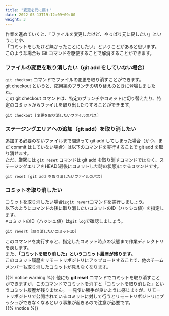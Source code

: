```yaml
---
title: "変更を元に戻す"
date: 2022-05-13T19:12:09+09:00
weight: 3
---
```


作業を進めていくと、「ファイルを変更したけど、やっぱり元に戻したい」ということや、  
「コミットをしたけど無かったことにしたい」ということがあると思います。  
このような場合も Git コマンドを駆使することで解消することができます。

### ファイルの変更を取り消したい（git add をしていない場合）
`git checkout` コマンドでファイルの変更を取り消すことができます。  
git checkout というと、応用編のブランチの切り替えのときに登場しましたね。  
この git checkout コマンドは、特定のブランチやコミットに切り替えたり、特定のコミットからファイルを取り出したりすることができます。
```
git checkout [変更を取り消したいファイルのパス]
```

### ステージングエリアへの追加（git add）を取り消したい
追加する必要のないファイルまで間違って git add してしまった場合（かつ、まだ commit はしていない場合）は以下のコマンドを実行することで git add を取り消せます。  
ただ、厳密には `git reset` コマンドは git add を取り消すコマンドではなく、ステージングエリアをHEAD(最後にコミットした時の状態)にするコマンドです。
```
git reset [git add を取り消したいファイルのパス]
```

### コミットを取り消したい
コミットを取り消したい場合は`git revert`コマンドを実行しましょう。  
以下のようにコマンドの後に取り消したいコミットのID（ハッシュ値）を指定します。  
※コミットのID（ハッシュ値）は`git log`で確認しましょう。
```
git revert [取り消したいコミットID]
```
このコマンドを実行すると、指定したコミット時点の状態まで作業ディレクトリを戻します。  
また、**「コミットを取り消した」というコミット履歴が残ります。**  
このコミット履歴をリモートリポジトリにアップロードすることで、他のチームメンバーも取り消したコミットが見えなくなります。  

{{% notice warning %}}
他にも **git reset** コマンドでコミットを取り消すことができますが、このコマンドでコミットを消すと「コミットを取り消した」というコミット履歴が残りません。
一見使い勝手が良いように感じますが、リモートリポジトリで公開されているコミットに対して行うとリモートリポジトリにプッシュができなくなるという事象が起きるので注意が必要です。  
{{% /notice %}}
